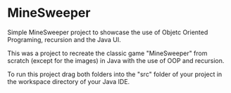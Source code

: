 # MineSweeper
Simple MineSweeper project to showcase the use of Objetc Oriented Programing, recursion and the Java UI.

This was a project to recreate the classic game "MineSweeper" from scratch (except for the images) in Java with the use of OOP and recursion.

To run this project drag both folders into the "src" folder of your project in the workspace directory of your Java IDE.
